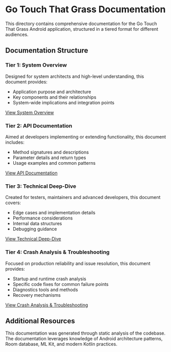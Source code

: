 # Go Touch That Grass Documentation

This directory contains comprehensive documentation for the Go Touch That Grass Android application, structured in a tiered format for different audiences.

## Documentation Structure

### Tier 1: System Overview

Designed for system architects and high-level understanding, this document provides:
- Application purpose and architecture
- Key components and their relationships
- System-wide implications and integration points

[View System Overview](./tier1_overview.md)

### Tier 2: API Documentation

Aimed at developers implementing or extending functionality, this document includes:
- Method signatures and descriptions
- Parameter details and return types
- Usage examples and common patterns

[View API Documentation](./tier2_api_documentation.md)

### Tier 3: Technical Deep-Dive

Created for testers, maintainers and advanced developers, this document covers:
- Edge cases and implementation details
- Performance considerations
- Internal data structures
- Debugging guidance

[View Technical Deep-Dive](./tier3_deep_dive.md)

### Tier 4: Crash Analysis & Troubleshooting

Focused on production reliability and issue resolution, this document provides:
- Startup and runtime crash analysis
- Specific code fixes for common failure points
- Diagnostics tools and methods
- Recovery mechanisms

[View Crash Analysis & Troubleshooting](./tier4_troubleshooting.md)

## Additional Resources

This documentation was generated through static analysis of the codebase. The documentation leverages knowledge of Android architecture patterns, Room database, ML Kit, and modern Kotlin practices.


